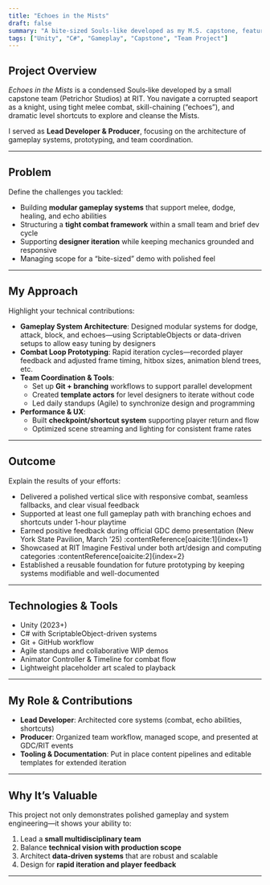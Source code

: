 ```yaml
---
title: "Echoes in the Mists"
draft: false
summary: "A bite-sized Souls‑like developed as my M.S. capstone, featuring modular gameplay systems, tight combat design, and iterative prototyping."
tags: ["Unity", "C#", "Gameplay", "Capstone", "Team Project"]
---
```


## Project Overview

*Echoes in the Mists* is a condensed Souls‑like developed by a small capstone team (Petrichor Studios) at RIT. You navigate a corrupted seaport as a knight, using tight melee combat, skill-chaining (“echoes”), and dramatic level shortcuts to explore and cleanse the Mists.

I served as **Lead Developer & Producer**, focusing on the architecture of gameplay systems, prototyping, and team coordination.

---

## Problem

Define the challenges you tackled:

- Building **modular gameplay systems** that support melee, dodge, healing, and echo abilities
- Structuring a **tight combat framework** within a small team and brief dev cycle
- Supporting **designer iteration** while keeping mechanics grounded and responsive
- Managing scope for a “bite-sized” demo with polished feel

---

## My Approach

Highlight your technical contributions:

- **Gameplay System Architecture**: Designed modular systems for dodge, attack, block, and echoes—using ScriptableObjects or data-driven setups to allow easy tuning by designers
- **Combat Loop Prototyping**: Rapid iteration cycles—recorded player feedback and adjusted frame timing, hitbox sizes, animation blend trees, etc.
- **Team Coordination & Tools**:
  - Set up **Git + branching** workflows to support parallel development
  - Created **template actors** for level designers to iterate without code
  - Led daily standups (Agile) to synchronize design and programming
- **Performance & UX**:
  - Built **checkpoint/shortcut system** supporting player return and flow
  - Optimized scene streaming and lighting for consistent frame rates

---

## Outcome

Explain the results of your efforts:

- Delivered a polished vertical slice with responsive combat, seamless fallbacks, and clear visual feedback
- Supported at least one full gameplay path with branching echoes and shortcuts under 1-hour playtime
- Earned positive feedback during official GDC demo presentation (New York State Pavilion, March ’25) :contentReference[oaicite:1]{index=1}
- Showcased at RIT Imagine Festival under both art/design and computing categories :contentReference[oaicite:2]{index=2}
- Established a reusable foundation for future prototyping by keeping systems modifiable and well-documented

---

## Technologies & Tools

- Unity (2023+)
- C# with ScriptableObject-driven systems
- Git + GitHub workflow
- Agile standups and collaborative WIP demos
- Animator Controller & Timeline for combat flow
- Lightweight placeholder art scaled to playback

---

## My Role & Contributions

- **Lead Developer**: Architected core systems (combat, echo abilities, shortcuts)
- **Producer**: Organized team workflow, managed scope, and presented at GDC/RIT events
- **Tooling & Documentation**: Put in place content pipelines and editable templates for extended iteration

---

## Why It’s Valuable

This project not only demonstrates polished gameplay and system engineering—it shows your ability to:

1. Lead a **small multidisciplinary team**
2. Balance **technical vision with production scope**
3. Architect **data-driven systems** that are robust and scalable
4. Design for **rapid iteration and player feedback**

---